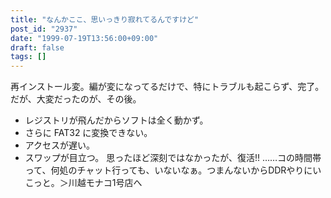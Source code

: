 ```yaml
---
title: "なんかここ、思いっきり寂れてるんですけど"
post_id: "2937"
date: "1999-07-19T13:56:00+09:00"
draft: false
tags: []
---
```



再インストール変。編が変になってるだけで、特にトラブルも起こらず、完了。だが、大変だったのが、その後。

  * レジストリが飛んだからソフトは全く動かず。
  * さらに FAT32 に変換できない。
  * アクセスが遅い。
  * スワップが目立つ。
思ったほど深刻ではなかったが、復活!! ……コの時間帯って、何処のチャット行っても、いないなぁ。つまんないからDDRやりにいこっと。＞川越モナコ1号店へ
